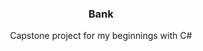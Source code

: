 <h3 align="center">Bank</h3>

  <p align="center">
  Capstone project for my beginnings with C#
  </p>
</div>
